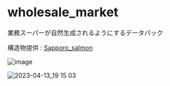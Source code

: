 # wholesale_market

業務スーパーが自然生成されるようにするデータパック

構造物提供 : [Sapporo_salmon](https://github.com/punipuni-3730)

![image](https://user-images.githubusercontent.com/77374813/231730745-097b236c-f484-40c5-bfd4-3a33335cc1bf.png)

![2023-04-13_19 15 03](https://user-images.githubusercontent.com/77374813/231730795-de1c3021-232f-40e0-969b-bbfaf3fdc1bb.png)
